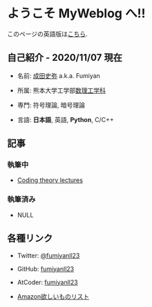# ようこそ MyWeblog へ!!

このページの英語版は[こちら](https://fumiyanll23.github.io/MyWeblog/index_en.html).

## 自己紹介 - 2020/11/07 現在

- 名前: [成田史弥](https://twitter.com/fumiyanll23) a.k.a. Fumiyan

- 所属: 熊本大学工学部[数理工学科](https://srik.kumamoto-u.ac.jp/)

- 専門: 符号理論, 暗号理論

- 言語: **日本語**, 英語, **Python**, C/C++

## 記事

### 執筆中

- [Coding theory lectures](https://fumiyanll23.github.io/MyWeblog/md/coding-theory-lectures/)

### 執筆済み

- NULL

## 各種リンク

- Twitter: [@fumiyanll23](https://twitter.com/fumiyanll23)

- GitHub: [fumiyanll23](https://github.com/fumiyanll23)

- AtCoder: [fumiyanll23](https://atcoder.jp/users/fumiyanll23)

- [Amazon欲しいものリスト](https://www.amazon.jp/hz/wishlist/ls/3RMAAFUQVHP92?ref_=wl_share)
